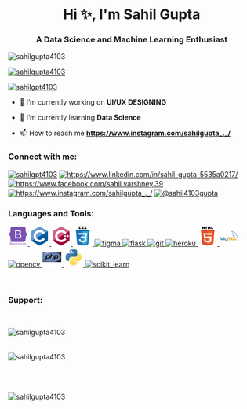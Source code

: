<h1 align="center">Hi ✨, I'm Sahil Gupta</h1>
<h3 align="center">A Data Science and Machine Learning Enthusiast</h3>

<p align="left"> <img src="https://komarev.com/ghpvc/?username=sahilgupta4103&label=Profile%20views&color=0e75b6&style=flat" alt="sahilgupta4103" /> </p>

<p align="left"> <a href="https://github.com/ryo-ma/github-profile-trophy"><img src="https://github-profile-trophy.vercel.app/?username=sahilgupta4103" alt="sahilgupta4103" /></a> </p>

<p align="left"> <a href="https://twitter.com/sahilgpt4103" target="blank"><img src="https://img.shields.io/twitter/follow/sahilgpt4103?logo=twitter&style=for-the-badge" alt="sahilgpt4103" /></a> </p>

- 🔭 I’m currently working on **UI/UX DESIGNING**

- 🌱 I’m currently learning **Data Science**

- 📫 How to reach me **https://www.instagram.com/sahilgupta_._/**

<h3 align="left">Connect with me:</h3>
<p align="left">
<a href="https://twitter.com/sahilgpt4103" target="blank"><img align="center" src="https://raw.githubusercontent.com/rahuldkjain/github-profile-readme-generator/master/src/images/icons/Social/twitter.svg" alt="sahilgpt4103" height="30" width="40" /></a>
<a href="https://linkedin.com/in/https://www.linkedin.com/in/sahil-gupta-5535a0217/" target="blank"><img align="center" src="https://raw.githubusercontent.com/rahuldkjain/github-profile-readme-generator/master/src/images/icons/Social/linked-in-alt.svg" alt="https://www.linkedin.com/in/sahil-gupta-5535a0217/" height="30" width="40" /></a>
<a href="https://fb.com/https://www.facebook.com/sahil.varshney.39" target="blank"><img align="center" src="https://raw.githubusercontent.com/rahuldkjain/github-profile-readme-generator/master/src/images/icons/Social/facebook.svg" alt="https://www.facebook.com/sahil.varshney.39" height="30" width="40" /></a>
<a href="https://instagram.com/https://www.instagram.com/sahilgupta_._/" target="blank"><img align="center" src="https://raw.githubusercontent.com/rahuldkjain/github-profile-readme-generator/master/src/images/icons/Social/instagram.svg" alt="https://www.instagram.com/sahilgupta_._/" height="30" width="40" /></a>
<a href="https://www.hackerrank.com/@sahil4103gupta" target="blank"><img align="center" src="https://raw.githubusercontent.com/rahuldkjain/github-profile-readme-generator/master/src/images/icons/Social/hackerrank.svg" alt="@sahil4103gupta" height="30" width="40" /></a>
</p>



<h3 align="left">Languages and Tools:</h3>
<p align="left"> <a href="https://getbootstrap.com" target="_blank" rel="noreferrer"> <img src="https://raw.githubusercontent.com/devicons/devicon/master/icons/bootstrap/bootstrap-plain-wordmark.svg" alt="bootstrap" width="40" height="40"/> </a> <a href="https://www.cprogramming.com/" target="_blank" rel="noreferrer"> <img src="https://raw.githubusercontent.com/devicons/devicon/master/icons/c/c-original.svg" alt="c" width="40" height="40"/> </a> <a href="https://www.w3schools.com/cpp/" target="_blank" rel="noreferrer"> <img src="https://raw.githubusercontent.com/devicons/devicon/master/icons/cplusplus/cplusplus-original.svg" alt="cplusplus" width="40" height="40"/> </a> <a href="https://www.w3schools.com/css/" target="_blank" rel="noreferrer"> <img src="https://raw.githubusercontent.com/devicons/devicon/master/icons/css3/css3-original-wordmark.svg" alt="css3" width="40" height="40"/> </a> <a href="https://www.figma.com/" target="_blank" rel="noreferrer"> <img src="https://www.vectorlogo.zone/logos/figma/figma-icon.svg" alt="figma" width="40" height="40"/> </a> <a href="https://flask.palletsprojects.com/" target="_blank" rel="noreferrer"> <img src="https://www.vectorlogo.zone/logos/pocoo_flask/pocoo_flask-icon.svg" alt="flask" width="40" height="40"/> </a> <a href="https://git-scm.com/" target="_blank" rel="noreferrer"> <img src="https://www.vectorlogo.zone/logos/git-scm/git-scm-icon.svg" alt="git" width="40" height="40"/> </a> <a href="https://heroku.com" target="_blank" rel="noreferrer"> <img src="https://www.vectorlogo.zone/logos/heroku/heroku-icon.svg" alt="heroku" width="40" height="40"/> </a> <a href="https://www.w3.org/html/" target="_blank" rel="noreferrer"> <img src="https://raw.githubusercontent.com/devicons/devicon/master/icons/html5/html5-original-wordmark.svg" alt="html5" width="40" height="40"/> </a> <a href="https://www.mysql.com/" target="_blank" rel="noreferrer"> <img src="https://raw.githubusercontent.com/devicons/devicon/master/icons/mysql/mysql-original-wordmark.svg" alt="mysql" width="40" height="40"/> </a> <a href="https://opencv.org/" target="_blank" rel="noreferrer"> <img src="https://www.vectorlogo.zone/logos/opencv/opencv-icon.svg" alt="opencv" width="40" height="40"/> </a> <a href="https://www.php.net" target="_blank" rel="noreferrer"> <img src="https://raw.githubusercontent.com/devicons/devicon/master/icons/php/php-original.svg" alt="php" width="40" height="40"/> </a> <a href="https://www.python.org" target="_blank" rel="noreferrer"> <img src="https://raw.githubusercontent.com/devicons/devicon/master/icons/python/python-original.svg" alt="python" width="40" height="40"/> </a> <a href="https://scikit-learn.org/" target="_blank" rel="noreferrer"> <img src="https://upload.wikimedia.org/wikipedia/commons/0/05/Scikit_learn_logo_small.svg" alt="scikit_learn" width="40" height="40"/> </a> </p>
<br>
<h3 align="left">Support:</h3>

<br>
<p><img align="left" src="https://github-readme-stats.vercel.app/api/top-langs?username=sahilgupta4103&show_icons=true&locale=en&layout=compact" alt="sahilgupta4103" /></p>
<br>
<p>&nbsp;
<br><img align="center" src="https://github-readme-stats.vercel.app/api?username=sahilgupta4103&show_icons=true&locale=en" alt="sahilgupta4103" /></p>
<br>
<p><br><img align="center" src="https://github-readme-streak-stats.herokuapp.com/?user=sahilgupta4103&" alt="sahilgupta4103" /></p>

